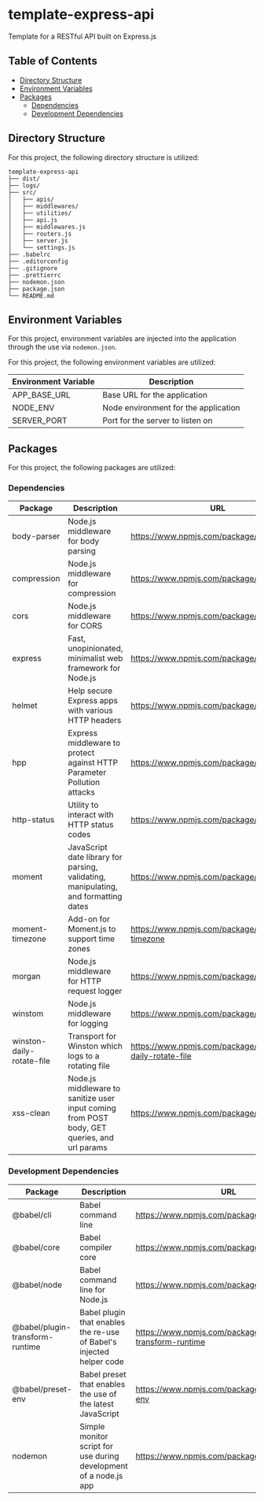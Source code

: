 # template-express-api

Template for a RESTful API built on Express.js

## Table of Contents

- [Directory Structure](#directory-structure)
- [Environment Variables](#environment-variables)
- [Packages](#packages)
  - [Dependencies](#dependencies)
  - [Development Dependencies](#development-dependencies)

## Directory Structure

For this project, the following directory structure is utilized:

```text
template-express-api
├── dist/
├── logs/
├── src/
│   ├── apis/
│   ├── middlewares/
│   ├── utilities/
│   ├── api.js
│   ├── middlewares.js
│   ├── routers.js
│   ├── server.js
│   └── settings.js
├── .babelrc
├── .editorconfig
├── .gitignore
├── .prettierrc
├── nodemon.json
├── package.json
└── README.md
```

## Environment Variables

For this project, environment variables are injected into the application through the use via `nodemon.json`.

For this project, the following environment variables are utilized:

| Environment Variable | Description                          |
| -------------------- | ------------------------------------ |
| APP_BASE_URL         | Base URL for the application         |
| NODE_ENV             | Node environment for the application |
| SERVER_PORT          | Port for the server to listen on     |

## Packages

For this project, the following packages are utilized:

### Dependencies

| Package                   | Description                                                                                  | URL                                                     |
| ------------------------- | -------------------------------------------------------------------------------------------- | ------------------------------------------------------- |
| body-parser               | Node.js middleware for body parsing                                                          | https://www.npmjs.com/package/body-parser               |
| compression               | Node.js middleware for compression                                                           | https://www.npmjs.com/package/compression               |
| cors                      | Node.js middleware for CORS                                                                  | https://www.npmjs.com/package/cors                      |
| express                   | Fast, unopinionated, minimalist web framework for Node.js                                    | https://www.npmjs.com/package/express                   |
| helmet                    | Help secure Express apps with various HTTP headers                                           | https://www.npmjs.com/package/helmet                    |
| hpp                       | Express middleware to protect against HTTP Parameter Pollution attacks                       | https://www.npmjs.com/package/hpp                       |
| http-status               | Utility to interact with HTTP status codes                                                   | https://www.npmjs.com/package/http-status               |
| moment                    | JavaScript date library for parsing, validating, manipulating, and formatting dates          | https://www.npmjs.com/package/moment                    |
| moment-timezone           | Add-on for Moment.js to support time zones                                                   | https://www.npmjs.com/package/moment-timezone           |
| morgan                    | Node.js middleware for HTTP request logger                                                   | https://www.npmjs.com/package/morgan                    |
| winstom                   | Node.js middleware for logging                                                               | https://www.npmjs.com/package/winston                   |
| winston-daily-rotate-file | Transport for Winston which logs to a rotating file                                          | https://www.npmjs.com/package/winston-daily-rotate-file |
| xss-clean                 | Node.js middleware to sanitize user input coming from POST body, GET queries, and url params | https://www.npmjs.com/package/xss-clean                 |

### Development Dependencies

| Package                         | Description                                                          | URL                                                           |
| ------------------------------- | -------------------------------------------------------------------- | ------------------------------------------------------------- |
| @babel/cli                      | Babel command line                                                   | https://www.npmjs.com/package/@babel/cli                      |
| @babel/core                     | Babel compiler core                                                  | https://www.npmjs.com/package/@babel/core                     |
| @babel/node                     | Babel command line for Node.js                                       | https://www.npmjs.com/package/@babel/node                     |
| @babel/plugin-transform-runtime | Babel plugin that enables the re-use of Babel's injected helper code | https://www.npmjs.com/package/@babel/plugin-transform-runtime |
| @babel/preset-env               | Babel preset that enables the use of the latest JavaScript           | https://www.npmjs.com/package/@babel/preset-env               |
| nodemon                         | Simple monitor script for use during development of a node.js app    | https://www.npmjs.com/package/nodemon                         |
